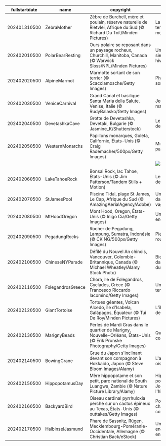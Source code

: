 |fullstartdate|name|copyright|title|image|
|--|--|--|--|--|
202401310500|ZebraMother|Zèbre de Burchell, mère et poulain, réserve naturelle de Rietvlei, Afrique du Sud (© Richard Du Toit/Minden Pictures)|La rayure, tendance mode!|![](/fr-CA/2024/02/202401310500ZebraMother.jpg)|
202402010500|PolarBearResting|Ours polaire se reposant dans un paysage rocheux, Churchill, Manitoba, Canada (© Warwick Sloss/NPL/Minden Pictures)|Une longue sieste hivernale|![](/fr-CA/2024/02/202402010500PolarBearResting.jpg)|
202402020500|AlpineMarmot|Marmotte sortant de son terrier (© Scacciamosche/Getty Images)|Phil verra-t-il son ombre?|![](/fr-CA/2024/02/202402020500AlpineMarmot.jpg)|
202402030500|VeniceCarnival|Grand Canal et basilique Santa Maria della Salute, Venise, Italie (© RudyBalasko/Getty Images)|Jeux de masques|![](/fr-CA/2024/02/202402030500VeniceCarnival.jpg)|
202402040500|DevetashkaCave|Grotte de Devetashka, Devetaki, Bulgarie (© Jasmine_K/Shutterstock)|Le loft de l’âge de pierre!|![](/fr-CA/2024/02/202402040500DevetashkaCave.jpg)|
202402050500|WesternMonarchs|Papillons monarques, Goleta, Californie, États-Unis (© Craig Rademacher/500px/Getty Images)|Minute, papillon!|![](/fr-CA/2024/02/202402050500WesternMonarchs.jpg)|
||||![](/fr-CA/2024/02/.jpg)|
202402060500|LakeTahoeRock|Bonsai Rock, lac Tahoe, États-Unis (© Jim Patterson/Tandem Stills + Motion)|Les bonsaïs de la nature|![](/fr-CA/2024/02/202402060500LakeTahoeRock.jpg)|
202402070500|StJamesPool|Piscine Tidal, plage St James, Le Cap, Afrique du Sud (© AmazingAerialAgency/Adobe)|Un sanctuaire dans les vagues|![](/fr-CA/2024/02/202402070500StJamesPool.jpg)|
202402080500|MtHoodOregon|Mont Hood, Oregon, États-Unis (© Inigo Cia/Getty Images)|Un géant endormi|![](/fr-CA/2024/02/202402080500MtHoodOregon.jpg)|
202402090500|PegadungRocks|Rocher de Pegadung, Lampung, Sumatra, Indonésie (© CK NG/500px/Getty Images)|Pierres qui roulent…|![](/fr-CA/2024/02/202402090500PegadungRocks.jpg)|
202402100500|ChineseNYParade|Défilé du Nouvel An chinois, Vancouver, Colombie-Britannique, Canada (© Michael Wheatley/Alamy Stock Photo)|Bienvenue dans l'année du Dragon!|![](/fr-CA/2024/02/202402100500ChineseNYParade.jpg)|
202402110500|FolegandrosGreece|Chora, île de Folegandros, Cyclades, Grèce (© Francesco Riccardo Iacomino/Getty Images)|Un paradis sur terre|![](/fr-CA/2024/02/202402110500FolegandrosGreece.jpg)|
202402120500|GiantTortoise|Tortues géantes, Volcan Alcedo, île d'Isabela, Galápagos, Équateur (© Tui De Roy/Minden Pictures)|L’île préférée de Darwin|![](/fr-CA/2024/02/202402120500GiantTortoise.jpg)|
202402130500|MarignyBeads|Perles de Mardi Gras dans le quartier de Marigny, Nouvelle-Orléans, États-Unis (© Erik Pronske Photography/Getty Images)|Que la fête commence!|![](/fr-CA/2024/02/202402130500MarignyBeads.jpg)|
202402140500|BowingCrane|Grue du Japon s'inclinant devant son compagnon à Hokkaido, Japon (© Steve Bloom Images/Alamy)|L'amour est un oiseau rebelle|![](/fr-CA/2024/02/202402140500BowingCrane.jpg)|
202402150500|HippopotamusDay|Mère hippopotame et son petit, parc national de South Luangwa, Zambie (© Nature Picture Library/Alamy)|Hippo-hourra pour la Journée de l'hippopotame!|![](/fr-CA/2024/02/202402150500HippopotamusDay.jpg)|
202402160500|BackyardBird|Oiseau cardinal pyrrhuloxia perché sur un cactus épineux au Texas, États-Unis (© outtakes/Getty Images)|Pour que chaque oiseau compte|![](/fr-CA/2024/02/202402160500BackyardBird.jpg)|
202402170500|HalbinselJasmund|Phare de Sassnitz, Rügen, Mecklembourg-Poméranie-Occidentale,  Allemagne (© Christian Back/eStock)|Un phare enchanteur et enneigé|![](/fr-CA/2024/02/202402170500HalbinselJasmund.jpg)|
